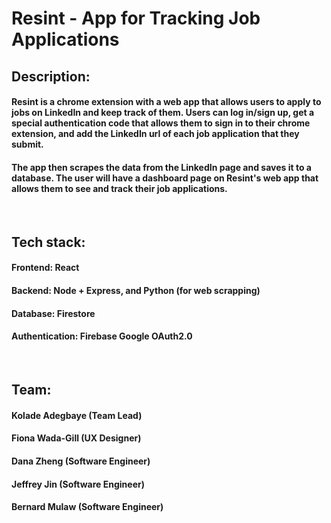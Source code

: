 # Resint - App for Tracking Job Applications

## Description:
#### Resint is a chrome extension with a web app that allows users to apply to jobs on LinkedIn and keep track of them. Users can log in/sign up, get a special authentication code that allows them to sign in to their chrome extension, and add the LinkedIn url of each job application that they submit. 

#### The app then scrapes the data from the LinkedIn page and saves it to a database. The user will have a dashboard page on Resint's web app that allows them to see and track their job applications.

<br/>

## Tech stack:
#### Frontend: React
#### Backend: Node + Express, and Python (for web scrapping)
#### Database: Firestore
#### Authentication: Firebase Google OAuth2.0

<br/>

## Team:
#### Kolade Adegbaye (Team Lead)
#### Fiona Wada-Gill (UX Designer)
#### Dana Zheng (Software Engineer)
#### Jeffrey Jin (Software Engineer)
#### Bernard Mulaw (Software Engineer)